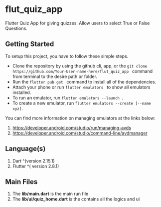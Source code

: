 # flut_quiz_app

Flutter Quiz App for giving quizzes. Allow users to select True or False Questions.

## Getting Started

To setup this project, you have to follow these simple steps.
<ul>
<li> Clone the repository by using the github cli, app, or the <code>git clone https://github.com/Your-User-name-here/flut_quiz_app </code> command from terminal to the desire path or folder.</li>
<li>Run the <code>flutter pub get </code> command to install all of the dependencies.</li>
<li>Attach your phone or run <code>flutter emulators </code> to show all emulators installed.</li>
<li>To run an emulator, run <code>flutter emulators --launch <emulator id></code>.</li>
<li>To create a new emulator, run <code>flutter emulators --create [--name xyz]</code>.</li>
</ul>

You can find more information on managing emulators at the links below:
  1. https://developer.android.com/studio/run/managing-avds
  2. https://developer.android.com/studio/command-line/avdmanager

## Language(s)
1. Dart ^(version 2.15.1) 
2. Flutter ^( version 2.8.1)

## Main Files
1. The **lib/main.dart** is the main run file
2. The **lib/ui/quiz_home.dart** is the contains all the logics and ui
